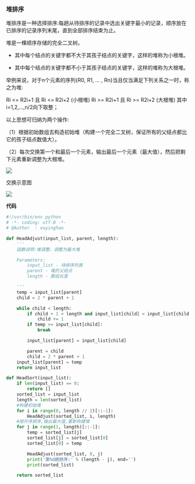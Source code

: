 ### 堆排序

堆排序是一种选择排序:每趟从待排序的记录中选出关键字最小的记录，顺序放在已排序的记录序列末尾，直到全部排序结束为止。

堆是一棵顺序存储的完全二叉树。

- 其中每个结点的关键字都不大于其孩子结点的关键字，这样的堆称为小根堆。

- 其中每个结点的关键字都不小于其孩子结点的关键字，这样的堆称为大根堆。

举例来说，对于n个元素的序列{R0, R1, ... , Rn}当且仅当满足下列关系之一时，称之为堆:

Ri <= R2i+1 且 Ri <= R2i+2 (小根堆)
Ri >= R2i+1 且 Ri >= R2i+2 (大根堆)
其中i=1,2,…,n/2向下取整；

以上思想可归纳为两个操作:

（1）根据初始数组去构造初始堆（构建一个完全二叉树，保证所有的父结点都比它的孩子结点数值大）。

（2）每次交换第一个和最后一个元素，输出最后一个元素（最大值），然后把剩下元素重新调整为大根堆。



<p><img src="http://cuijiahua.com/wp-content/uploads/2018/01/algorithm_6_0.gif" align="middle" /><p>


交换示意图

<img src="http://cuijiahua.com/wp-content/uploads/2018/01/algorithm_5_3.png">

**代码**
```python
#!/usr/bin/env python
# -*- coding: utf-8 -*-
# @Author  : xuyinghao

def HeadAdjust(input_list, parent, length):
	'''
	函数说明:堆调整，调整为最大堆

	Parameters:
		input_list - 待排序列表
		parent - 堆的父结点
		length - 数组长度

	'''
	temp = input_list[parent]
	child = 2 * parent + 1

	while child < length:
		if child + 1 < length and input_list[child] < input_list[child + 1]:
			child += 1
		if temp >= input_list[child]:
			break

		input_list[parent] = input_list[child]

		parent = child
		child = 2 * parent + 1
	input_list[parent] = temp
	return input_list

def HeadSort(input_list):
	if len(input_list) == 0:
		return []
	sorted_list = input_list
	length = len(sorted_list)
	#构建初始堆
	for i in range(0, length // 2)[::-1]:
		HeadAdjust(sorted_list, i, length)
	#按升序排序,输出最大值,重新构建堆
	for j in range(1, length)[::-1]:
		temp = sorted_list[j]
		sorted_list[j] = sorted_list[0]
		sorted_list[0] = temp

		HeadAdjust(sorted_list, 0, j)
		print('第%d趟排序:' % (length - j), end='')
		print(sorted_list)

	return sorted_list
```